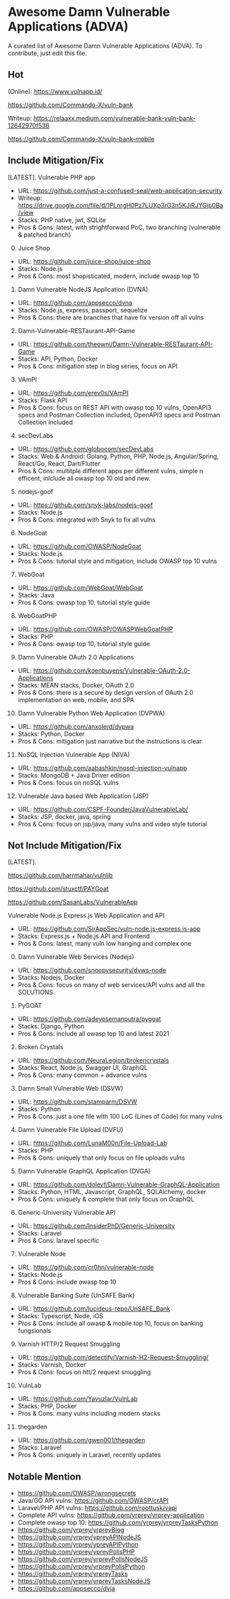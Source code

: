 # Awesome Damn Vulnerable Applications (ADVA)
A curated list of Awesome Damn Vulnerable Applications (ADVA). To contribute, just edit this file.

## Hot

(Online): https://www.vulnapp.id/

https://github.com/Commando-X/vuln-bank

Writeup: https://relaaxx.medium.com/vulnerable-bank-vuln-bank-12642970f536

https://github.com/Commando-X/vuln-bank-mobile


## Include Mitigation/Fix

[LATEST]. Vulnerable PHP app
- URL: https://github.com/just-a-confused-seal/web-application-security
- Writeup: https://drive.google.com/file/d/1PLnrgH0Pz7LUXp3rG3n5KJiRJYGjp0Ba/view
- Stacks: PHP native, jwt, SQLite
- Pros & Cons: latest, with strightforward PoC, two branching (vulnerable & patched branch)

0. Juice Shop
- URL: https://github.com/juice-shop/juice-shop
- Stacks: Node.js
- Pros & Cons: most shopisticated, modern, include owasp top 10

1. Damn Vulnerable NodeJS Application (DVNA)
- URL: https://github.com/appsecco/dvna
- Stacks: Node.js, express, passport, sequelize
- Pros & Cons: there are branches that have fix version off all vulns

2. Damn-Vulnerable-RESTaurant-API-Game
- URL: https://github.com/theowni/Damn-Vulnerable-RESTaurant-API-Game
- Stacks: API, Python, Docker
- Pros & Cons: mitigation step in blog series, focus on API

3. VAmPI
- URL: https://github.com/erev0s/VAmPI
- Stacks: Flask API
- Pros & Cons: focus on REST API with owasp top 10 vulns, OpenAPI3 specs and Postman Collection included, OpenAPI3 specs and Postman Collection included

4. secDevLabs
- URL: https://github.com/globocom/secDevLabs
- Stacks: Web & Android: Golang, Python, PHP, Node.js, Angular/Spring, React/Go, React, Dart/Flutter
- Pros & Cons: multitple different apps per different vulns, simple n efficent, inlclude all owasp top 10 old and new.

5. nodejs-goof
- URL: https://github.com/snyk-labs/nodejs-goof
- Stacks: Node.js
- Pros & Cons: integrated with Snyk to fix all vulns

6. NodeGoat
- URL: https://github.com/OWASP/NodeGoat
- Stacks: Node.js
- Pros & Cons: tutorial style and mitigation, include OWASP top 10 vulns

7. WebGoat 
- URL: https://github.com/WebGoat/WebGoat
- Stacks: Java
- Pros & Cons: owasp top 10, tutorial style guide

8. WebGoatPHP
- URL: https://github.com/OWASP/OWASPWebGoatPHP
- Stacks: PHP
- Pros & Cons: owasp top 10, tutorial style guide

9. Damn Vulnerable OAuth 2.0 Applications
- URL: https://github.com/koenbuyens/Vulnerable-OAuth-2.0-Applications
- Stacks: MEAN stacks, Docker, OAuth 2.0
- Pros & Cons: there is a secure by design version of OAuth 2.0 implementation on web, mobile, and SPA

10. Damn Vulnerable Python Web Application (DVPWA)
- URL: https://github.com/anxolerd/dvpwa
- Stacks: Python, Docker
- Pros & Cons: mitigation just narrative but the instructions is clear

11. NoSQL Injection Vulnerable App (NIVA)
- URL: https://github.com/aabashkin/nosql-injection-vulnapp
- Stacks: MongoDB + Java Driver edition
- Pros & Cons: focus on noSQL vulns

12. Vulnerable Java based Web Application (JSP)
- URL: https://github.com/CSPF-Founder/JavaVulnerableLab/
- Stacks: JSP, docker, java, spring
- Pros & Cons: focus on jsp/java, many vulns and video style tutorial


## Not Include Mitigation/Fix

[LATEST]. 

https://github.com/harrmahar/vulnlib

https://github.com/stuxctf/PAYGoat

https://github.com/SasanLabs/VulnerableApp

Vulnerable Node.js Express.js Web Application and API
- URL: https://github.com/SirAppSec/vuln-node.js-express.js-app
- Stacks: Express.js + Node.js API and Frontend
- Pros & Cons: latest, many vuln low hanging and complex one

0. Damn Vulnerable Web Services (Nodejs)
- URL: https://github.com/snoopysecurity/dvws-node
- Stacks: Nodejs, Docker
- Pros & Cons: focus on many of web services/API vulns and all the SOLUTIONS.

1. PyGOAT
- URL: https://github.com/adeyosemanputra/pygoat
- Stacks: Django, Python
- Pros & Cons: include all owasp top 10 and latest 2021

2. Broken Crystals
- URL: https://github.com/NeuraLegion/brokencrystals
- Stacks: React, Node.js, Swagger UI, GraphQL 
- Pros & Cons: many common + advance vulns

3. Damn Small Vulnerable Web (DSVW)
- URL: https://github.com/stamparm/DSVW
- Stacks: Python
- Pros & Cons: just a one file with 100 LoC (Lines of Code) for many vulns

4. Damn Vulnerable File Upload (DVFU)
- URL: https://github.com/LunaM00n/File-Upload-Lab
- Stacks: PHP
- Pros & Cons: uniquely that only focus on file uploads vulns

5. Damn Vulnerable GraphQL Application (DVGA)
- URL: https://github.com/dolevf/Damn-Vulnerable-GraphQL-Application
- Stacks: Python, HTML, Javascript, GraphQL, SQLAlchemy, docker
- Pros & Cons: uniquely & complete that only focus on GraphQL

6. Generic-University Vulnerable API
- URL: https://github.com/InsiderPhD/Generic-University
- Stacks: Laravel
- Pros & Cons: laravel specific

7. Vulnerable Node
- URL: https://github.com/cr0hn/vulnerable-node
- Stacks: Node.js
- Pros & Cons: include owasp top 10

8. Vulnerable Banking Suite (UnSAFE Bank)
- URL: https://github.com/lucideus-repo/UnSAFE_Bank
- Stacks: Typescript, Node, iOS
- Pros & Cons: include all owasp & mobile top 10, focus on banking fungsionals

9. Varnish HTTP/2 Request Smuggling
- URL: https://github.com/detectify/Varnish-H2-Request-Smuggling/
- Stacks: Varnish, Docker
- Pros & Cons: focus on htt/2 request smuggling

10. VulnLab
- URL: https://github.com/Yavuzlar/VulnLab
- Stacks: PHP, Docker
- Pros & Cons: many vulns including modern stacks

11. thegarden
- URL: https://github.com/gwen001/thegarden
- Stacks: Laravel
- Pros & Cons: uniquely in Laravel, recently updates


## Notable Mention

- https://github.com/OWASP/wrongsecrets
- Java/GO API vulns: https://github.com/OWASP/crAPI
- Laravel/PHP API vulns: https://github.com/roottusk/vapi
- Complete API vulns: https://github.com/yrprey/yrprey-application
- Complete owasp top 10: https://github.com/yrprey/yrpreyTasksPython
- https://github.com/yrprey/yrpreyBlog
- https://github.com/yrprey/ypreyAPINodeJS
- https://github.com/yrprey/ypreyAPIPython
- https://github.com/yrprey/ypreyPollsPHP
- https://github.com/yrprey/yrpreyPollsNodeJS
- https://github.com/yrprey/yrpreyPollsPython
- https://github.com/yrprey/yrpreyTasks
- https://github.com/yrprey/yrpreyTasksNodeJS
- https://github.com/appsecco/dvja
